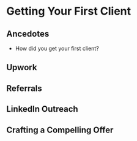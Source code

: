 # Getting Your First Client

## Ancedotes
- How did you get your first client?

## Upwork

## Referrals

## LinkedIn Outreach

## Crafting a Compelling Offer
